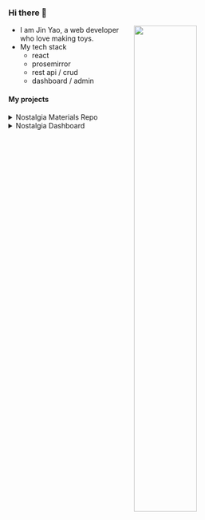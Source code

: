 ### Hi there 👋

[<img align="right" width="50%" src="https://github-readme-stats.vercel.app/api?username=uptonking&show_icons=true">](https://metrics.lecoq.io/ouuan?template=classic)

- I am Jin Yao, a web developer who love making toys.  
- My tech stack
  - react
  - prosemirror
  - rest api / crud
  - dashboard / admin

#### My projects

<details>
  <summary>Nostalgia Materials Repo</summary>
  
  ##### knowledge base powered by markdown/mdx files
  - no vendor lock-in
  - familiar and intuitive interface like cloud drive or file manager
  - convenient reading and navigation experience
  - powerful rich text editor powered by prosemirror
</details>

<details>
  <summary>Nostalgia Dashboard</summary>
  
  ##### configurable dashboard built with react
  - themeable, dark mode out of the box
  - configurable layout
  - configurable routes
</details>

<!--
**uptonking/uptonking** is a ✨ _special_ ✨ repository because its `README.md` (this file) appears on your GitHub profile.

Here are some ideas to get you started:

- 🔭 I’m currently working on ...
- 🌱 I’m currently learning ...
- 👯 I’m looking to collaborate on ...
- 🤔 I’m looking for help with ...
- 💬 Ask me about ...
- 📫 How to reach me: ...
- 😄 Pronouns: ...
- ⚡ Fun fact: ...
-->
